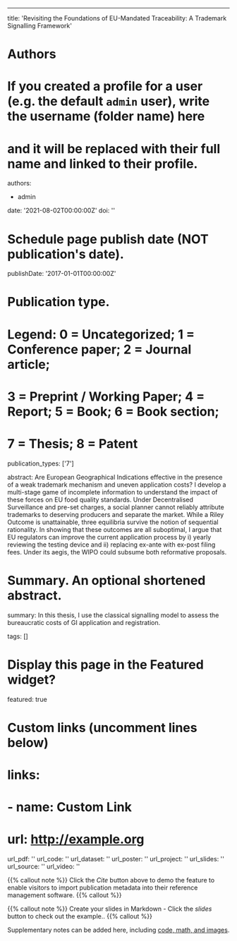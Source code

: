---
title: 'Revisiting the Foundations of EU-Mandated Traceability: A Trademark Signalling Framework'

# Authors
# If you created a profile for a user (e.g. the default `admin` user), write the username (folder name) here
# and it will be replaced with their full name and linked to their profile.
authors:
  - admin

date: '2021-08-02T00:00:00Z'
doi: ''

# Schedule page publish date (NOT publication's date).
publishDate: '2017-01-01T00:00:00Z'

# Publication type.
# Legend: 0 = Uncategorized; 1 = Conference paper; 2 = Journal article;
# 3 = Preprint / Working Paper; 4 = Report; 5 = Book; 6 = Book section;
# 7 = Thesis; 8 = Patent
publication_types: ['7']

abstract: Are European Geographical Indications effective in the presence of a weak trademark mechanism and uneven application costs? I develop a multi-stage game of incomplete information to understand the impact of these forces on EU food quality standards. Under Decentralised Surveillance and pre-set charges, a social planner cannot reliably attribute trademarks to deserving producers and separate the market. While a Riley Outcome is unattainable, three equilibria survive the notion of sequential rationality. In showing that these outcomes are all suboptimal, I argue that EU regulators can improve the current application process by i) yearly reviewing the testing device and ii) replacing ex-ante with ex-post filing fees. Under its aegis, the WIPO could subsume both reformative proposals.

# Summary. An optional shortened abstract.
summary: In this thesis, I use the classical signalling model to assess the bureaucratic costs of GI application and registration.

tags: []

# Display this page in the Featured widget?
featured: true

# Custom links (uncomment lines below)
# links:
# - name: Custom Link
#   url: http://example.org

url_pdf: ''
url_code: ''
url_dataset: ''
url_poster: ''
url_project: ''
url_slides: ''
url_source: ''
url_video: ''

{{% callout note %}}
Click the _Cite_ button above to demo the feature to enable visitors to import publication metadata into their reference management software. 
{{% callout %}}

{{% callout note %}}
Create your slides in Markdown - Click the _slides_ button to check out the example.. 
{{% callout %}}

Supplementary notes can be added here, including [code, math, and images](https://wowchemy.com/docs/writing-markdown-latex/). 